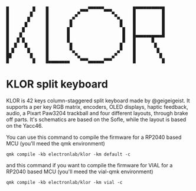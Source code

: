```
█         █    █            ▄▄▄▀▀▀▀▀▀▄▄▄        █▀▀▀▀▀▀▀▀▀▀█
█        █     █          ▄▀            ▀▄      █          █
█       █      █        ▄▀                ▀▄    █          █
█      █       █        █                  █    █          █
█     █        █       █                    █   █          █
█    █         █       █                    █   █▄▄▄▄▄▄▄▄▄▄█
█   █ █        █       █                    █   █      █
█  █   █       █        █                  █    █       █
█ █     █      █        ▀▄                ▄▀    █        █
██       █     █          ▀▄            ▄▀      █         █
█         █    █▄▄▄▄▄▄▄▄    ▀▀▀▄▄▄▄▄▄▀▀▀        █          █
```
# KLOR split keyboard

KLOR is 42 keys column-staggered split keyboard made by @geigeigeist. It supports a per key RGB matrix, encoders, OLED displays, haptic feedback, audio, a Pixart Paw3204 trackball and four different layouts, through brake off parts.
It's schematics are based on the Sofle, while the layout is based on the Yacc46.

You can use this command to compile the firmware for a RP2040 based MCU (you'll meed the qmk environment)

`qmk compile -kb electronlab/klor -km default -c`

and this command if you want to compile the firmware for VIAL for a RP2040 based MCU (you'll meed the vial-qmk environment)

`qmk compile -kb electronlab/klor -km vial -c`
